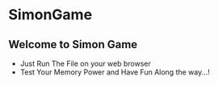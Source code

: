 # SimonGame
## Welcome to Simon Game
- Just Run The File on your web browser
- Test Your Memory Power and Have Fun Along the way...!
